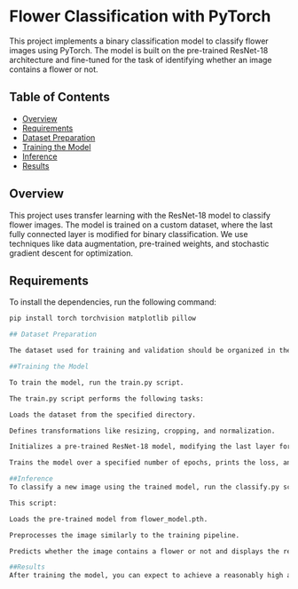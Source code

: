 # Flower Classification with PyTorch

This project implements a binary classification model to classify flower images using PyTorch. The model is built on the pre-trained ResNet-18 architecture and fine-tuned for the task of identifying whether an image contains a flower or not.

## Table of Contents
- [Overview](#overview)
- [Requirements](#requirements)
- [Dataset Preparation](#dataset-preparation)
- [Training the Model](#training-the-model)
- [Inference](#inference)
- [Results](#results)


## Overview

This project uses transfer learning with the ResNet-18 model to classify flower images. The model is trained on a custom dataset, where the last fully connected layer is modified for binary classification. We use techniques like data augmentation, pre-trained weights, and stochastic gradient descent for optimization.

## Requirements

To install the dependencies, run the following command:
```bash
pip install torch torchvision matplotlib pillow

## Dataset Preparation

The dataset used for training and validation should be organized in the following structure:

##Training the Model

To train the model, run the train.py script.

The train.py script performs the following tasks:

Loads the dataset from the specified directory.

Defines transformations like resizing, cropping, and normalization.

Initializes a pre-trained ResNet-18 model, modifying the last layer for binary classification (flower or not flower).

Trains the model over a specified number of epochs, prints the loss, and saves the model as flower_model.pth.

##Inference
To classify a new image using the trained model, run the classify.py script.

This script:

Loads the pre-trained model from flower_model.pth.

Preprocesses the image similarly to the training pipeline.

Predicts whether the image contains a flower or not and displays the result.

##Results
After training the model, you can expect to achieve a reasonably high accuracy for the binary classification of flower images. The saved model can be used for further inference tasks.

